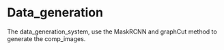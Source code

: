 # Data_generation
The data_generation_system, use the MaskRCNN and graphCut method to generate the comp_images.
